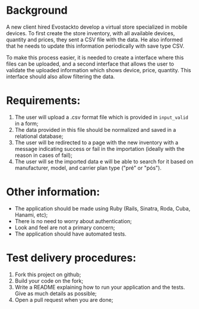 # Background

A new client hired Evostackto develop a virtual store specialized in mobile devices. To first create the store inventory, with all available devices, quantity and prices, they sent a CSV file with the data. He also informed that he needs to update this information periodically with save type CSV.

To make this process easier, it is needed to create a interface where this files can be uploaded, and a second interface that allows the user to validate the uploaded information which shows device, price, quantity. This interface should also allow filtering the data.

# Requirements:
1. The user will upload a .csv format file which is provided in `input_valid` in a form;
2. The data provided in this file should be normalized and saved in a relational database;
3. The user will be redirected to a page with the new inventory with a message indicating success or fail in the importation (ideally with the reason in cases of fail);
4. The user will se the imported data e will be able to search for it based on manufacturer, model, and carrier plan type ("pré" or "pós").

# Other information:

- The application should be made using Ruby (Rails, Sinatra, Roda, Cuba, Hanami, etc);
- There is no need to worry about authentication;
- Look and feel are not a primary concern;
- The application should have automated tests.

# Test delivery procedures:

1. Fork this project on github;
2. Build your code on the fork;
3. Write a README explaining how to run your application and the tests. Give as much details as possible;
4. Open a pull request when you are done;

